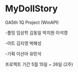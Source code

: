 # MyDollStory
GA5th 1Q Project (WinAPI)

-플밍
임상학
김동일
박지원
이석영

-아트
김지영
박해성

-기획
이선아
유민석
 

프로젝트 기간
5월 15일 ~ 26일  (2주)
